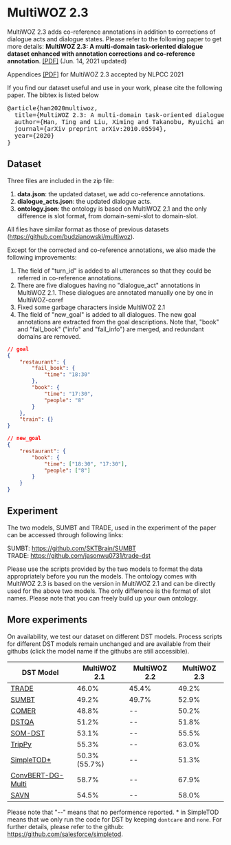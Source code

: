 # MultiWOZ 2.3

MultiWOZ 2.3 adds co-reference annotations in addition to corrections of dialogue acts and dialogue states. Please refer to the following paper to get more details:
**MultiWOZ 2.3: A multi-domain task-oriented dialogue dataset enhanced with annotation corrections and co-reference annotation**. [[PDF]](https://arxiv.org/abs/2010.05594) (Jun. 14, 2021 updated)

Appendices [[PDF]](https://github.com/lexmen318/MultiWOZ-coref/blob/main/appendix_new.pdf) for MultiWOZ 2.3 accepted by NLPCC 2021

If you find our dataset useful and use in your work, please cite the following paper. The bibtex is listed below
<pre>
@article{han2020multiwoz,
  title={MultiWOZ 2.3: A multi-domain task-oriented dialogue dataset enhanced with annotation corrections and co-reference annotation},
  author={Han, Ting and Liu, Ximing and Takanobu, Ryuichi and Lian, Yixin and Huang, Chongxuan and Wan, Dazhen and Peng, Wei and Huang, Minlie},
  journal={arXiv preprint arXiv:2010.05594},
  year={2020}
}
</pre>

## Dataset

Three files are included in the zip file:

1. **data.json**: the updated dataset, we add co-reference annotations.
2. **dialogue_acts.json**: the updated dialogue acts. 
3. **ontology.json**: the ontology is based on MultiWOZ 2.1 and the only difference is slot format, from domain-semi-slot to domain-slot.

All files have similar format as those of previous datasets (https://github.com/budzianowski/multiwoz).

Except for the corrected and co-reference annotations, we also made the following improvements:

1. The field of "turn_id" is added to all utterances so that they could be referred in co-reference annotations.
2. There are five dialogues having no "dialogue_act" annotations in MultiWOZ 2.1. These dialogues are annotated manually one by one in MultiWOZ-coref 
3. Fixed some garbage characters inside MultiWOZ 2.1
4. The field of "new_goal" is added to all dialogues. The new goal annotations are extracted from the goal descriptions. Note that, "book" and "fail_book" ("info" and "fail_info") are merged, and redundant domains are removed.

```json
// goal
{
    "restaurant": {
        "fail_book": {
            "time": "18:30"
        },
        "book": {
            "time": "17:30",
            "people": "8"
        }
    },
    "train": {}
}
```

```json
// new_goal
{
    "restaurant": {
        "book": {
            "time": ["18:30", "17:30"],
            "people": ["8"]
        }
    }
}
```



## Experiment

The two models, SUMBT and TRADE, used in the experiment of the paper can be accessed through following links:

SUMBT: https://github.com/SKTBrain/SUMBT <br/>
TRADE: https://github.com/jasonwu0731/trade-dst <br/>

Please use the scripts provided by the two models to format the data appropriately before you run the models. The ontology comes with MultiWOZ 2.3 is based on the version in MultiWOZ 2.1 and can be directly used for the above two models. The only difference is the format of slot names. Please note that you can freely build up your own ontology.

## More experiments
On availability, we test our dataset on different DST models. Process scripts for different DST models remain unchanged and are available from their githubs (click the model name if the githubs are still accessible).

| DST Model | MultiWOZ 2.1 | MultiWOZ 2.2 | MultiWOZ 2.3 |
| --------- | ------------ | ------------ | ------------ |
| [TRADE](https://github.com/jasonwu0731/trade-dst) | 46.0% | 45.4% | 49.2% |
| [SUMBT](https://github.com/SKTBrain/SUMBT) | 49.2% | 49.7% | 52.9% |
| [COMER](https://github.com/renll/ComerNet) | 48.8% | -- | 50.2% |
| [DSTQA](https://github.com/alexa/dstqa) | 51.2% | --| 51.8% |
| [SOM-DST](https://github.com/clovaai/som-dst) | 53.1% | -- | 55.5% |
| [TripPy](https://gitlab.cs.uni-duesseldorf.de/general/dsml/trippy-public) | 55.3% |  -- | 63.0% |
| [SimpleTOD*](https://github.com/salesforce/simpletod) | 50.3% (55.7%) | -- | 51.3% |
| [ConvBERT-DG-Multi](https://github.com/alexa/dialoglue) | 58.7% | -- | 67.9% |
| [SAVN](https://github.com/wyxlzsq/savn) | 54.5% | -- | 58.0% |

Please note that "--" means that no performence reported. * in SimpleTOD means that we only run the code for DST by keeping `dontcare` and `none`. For further details, please refer to the github: https://github.com/salesforce/simpletod.
